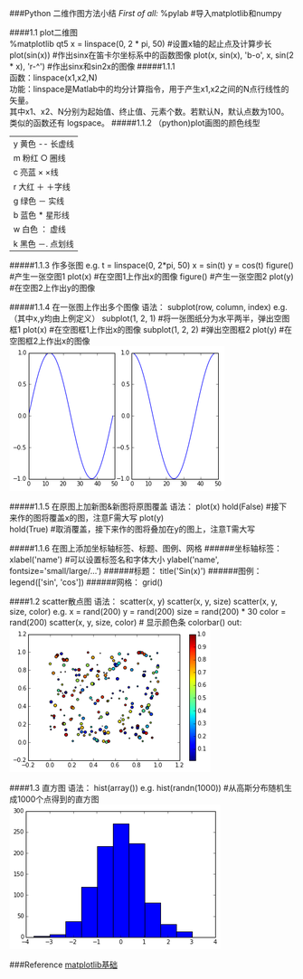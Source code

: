 ###Python 二维作图方法小结
*First of all:*
     %pylab     #导入matplotlib和numpy

####1.1 plot二维图    
    %matplotlib qt5
    x = linspace(0, 2 * pi, 50)    #设置x轴的起止点及计算步长
    plot(sin(x))             #作出sinx在笛卡尔坐标系中的函数图像
    plot(x, sin(x), 'b-o', x, sin(2 * x), 'r-^')    #作出sinx和sin2x的图像
#####1.1.1 <br/>
 函数：linspace(x1,x2,N)<br/>
 功能：linspace是Matlab中的均分计算指令，用于产生x1,x2之间的N点行线性的矢量。<br/>
 其中x1、x2、N分别为起始值、终止值、元素个数。若默认N，默认点数为100。<br/>
 类似的函数还有 logspace。
#####1.1.2 （python)plot画图的颜色线型
<table>
        <tr>
                <td>
                        y         黄色            --           长虚线
                </td>
        </tr>
        <tr>
                <td>
                        m        粉红             ○            圈线   
                </td>
        </tr>
        <tr>
                <td>
                        c         亮蓝             ×            ×线    
                </td>
        </tr>
        <tr>
                <td>
                        r          大红            ＋          ＋字线 
                </td>
        </tr>
        <tr>
                <td>
                        g         绿色             －           实线    
                </td>
        </tr>
        <tr>
                <td>
                        b         蓝色             *            星形线
                </td>
        </tr>
        <tr>
                <td>
                        w         白色             ：           虚线    
                </td>
        </tr>
        <tr>
                <td>
                        k         黑色            －.          点划线
                </td>
        </tr>
</table>
#####1.1.3 作多张图
     e.g.
     t = linspace(0, 2*pi, 50)
     x = sin(t)
     y = cos(t)
     figure()     #产生一张空图1
     plot(x)      #在空图1上作出x的图像
     figure()     #产生一张空图2
     plot(y)      #在空图2上作出y的图像

#####1.1.4 在一张图上作出多个图像
     语法：
     subplot(row, column, index)
     e.g.（其中x,y均由上例定义）
     subplot(1, 2, 1)    #将一张图纸分为水平两半，弹出空图框1
     plot(x)             #在空图框1上作出x的图像
     subplot(1, 2, 2)    #弹出空图框2
     plot(y)             #在空图框2上作出x的图像
![多图](https://raw.githubusercontent.com/luokaifa-whu/computationalphysics_N2014301580293/master/Chapter_1-homework_4/%E5%A4%9A%E5%9B%BE.png)


#####1.1.5 在原图上加新图&新图将原图覆盖
     语法：
     plot(x)
     hold(False)     #接下来作的图将覆盖x的图，注意F需大写
     plot(y)         
     hold(True)      #取消覆盖，接下来作的图将叠加在y的图上，注意T需大写   

#####1.1.6 在图上添加坐标轴标签、标题、图例、网格
######坐标轴标签：
     xlabel('name')    #可以设置标签名和字体大小
     ylabel('name', fontsize='small/large/...')
######标题：
     title('Sin(x)')
######图例：         
     legend(['sin', 'cos'])
######网格：
     grid()

####1.2 scatter散点图
     语法：
     scatter(x, y)
     scatter(x, y, size)
     scatter(x, y, size, color)
     e.g.
     x = rand(200)
     y = rand(200)
     size = rand(200) * 30
     color = rand(200)
     scatter(x, y, size, color)     # 显示颜色条
     colorbar()
     out:
![散点图](https://raw.githubusercontent.com/luokaifa-whu/computationalphysics_N2014301580293/master/Chapter_1-homework_4/%E6%95%A3%E7%82%B9%E5%9B%BE.png)

####1.3 直方图
     语法：
     hist(array())
     e.g.
     hist(randn(1000))   #从高斯分布随机生成1000个点得到的直方图
![直方图](https://raw.githubusercontent.com/luokaifa-whu/computationalphysics_N2014301580293/master/Chapter_1-homework_4/%E7%9B%B4%E6%96%B9%E5%9B%BE.png)
   
###Reference
[matplotlib基础](http://nbviewer.jupyter.org/github/lijin-THU/notes-python/blob/master/03.%20numpy/03.02%20matplotlib%20basics.ipynb)
